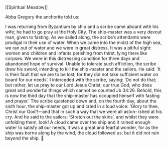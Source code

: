 [[Spiritual Meadow]]
 
Abba Gregory the anchorite told us:  
 
I was returning from Byzantium by ship and a scribe came aboard with his wife; he had to go pray at the Holy City. The ship-master was a very devout man, given to fasting. As we sailed along, the scribe’s attendants were prodigal in their use of water. When we came into the midst of the high sea, we ran out of water and we were in great distress. It was a pitiful sight: women and children and infants perishing from thirst, lying there like corpses. We were in this distressing condition for three days and abandoned hope of survival. Unable to tolerate such affliction, the scribe drew his sword, intending to kill the ship-master and the sailors. He said: ‘It is their fault that we are to be lost, for they did not take sufficient water on board for our needs’. I interceded with the scribe, saying: ‘Do not do that; but rather, let us pray to our Lord Jesus Christ, our true God, who does great and wonderful things which cannot be counted Jb 34:26. Behold, this is now the third day that the ship-master has occupied himself with fasting and prayer.’ The scribe quietened down and, on the fourth day, about the sixth hour, the ship-master got up and cried in a loud voice: ‘Glory to thee, Christ our God’!—and that in such a way that we were all aston- ished at his cry. And he said to the sailors: ‘Stretch out the skins’, and whilst they were unfolding them, look! A cloud came over the ship and it rained enough water to satisfy all our needs, It was a great and fearful wonder, for as the ship was borne along by the wind, the cloud followed us; but it did not rain beyond the ship.  
